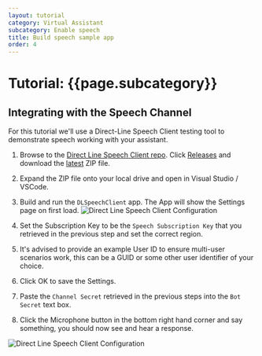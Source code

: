 ```yaml
---
layout: tutorial
category: Virtual Assistant
subcategory: Enable speech 
title: Build speech sample app
order: 4
---
```


# Tutorial: {{page.subcategory}}

## Integrating with the Speech Channel

For this tutorial we'll use a Direct-Line Speech Client testing tool to demonstrate speech working with your assistant.

1. Browse to the [Direct Line Speech Client repo](https://github.com/Azure-Samples/Cognitive-Services-Direct-Line-Speech-Client). Click [Releases](https://github.com/Azure-Samples/Cognitive-Services-Direct-Line-Speech-Client/releases) and download the [latest](https://github.com/Azure-Samples/Cognitive-Services-Direct-Line-Speech-Client/releases/latest) ZIP file.
1. Expand the ZIP file onto your local drive and open in Visual Studio / VSCode.
1. Build and run the `DLSpeechClient` app. The App will show the Settings page on first load.
![Direct Line Speech Client Configuration]({{site.baseurl}}/assets/images/dlspeechclientsettings.png)

1. Set the Subscription Key to be the `Speech Subscription Key` that you retrieved in the previous step and set the correct region.
1. It's advised to provide an example User ID to ensure multi-user scenarios work, this can be a GUID or some other user identifier of your choice.
1. Click OK to save the Settings.
1. Paste the `Channel Secret` retrieved in the previous steps into the `Bot Secret` text box.
1. Click the Microphone button in the bottom right hand corner and say something, you should now see and hear a response.

![Direct Line Speech Client Configuration]({{site.baseurl}}/assets/images/dlspeechclient.png)
